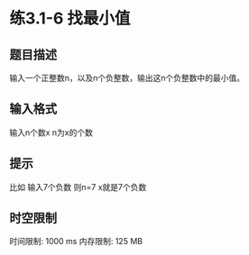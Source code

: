 # 练3.1-6 找最小值

## 题目描述

输入一个正整数n，以及n个负整数，输出这n个负整数中的最小值。

## 输入格式

输入n个数x    n为x的个数     

## 提示

比如   输入7个负数    则n=7   x就是7个负数

## 时空限制

时间限制: 1000 ms
内存限制: 125 MB
